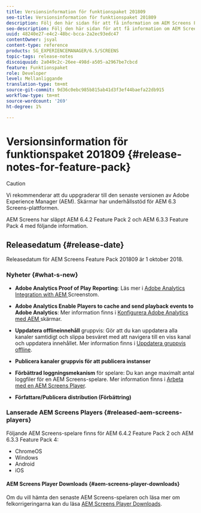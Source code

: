 ```yaml
---
title: Versionsinformation för funktionspaket 201809
seo-title: Versionsinformation för funktionspaket 201809
description: Följ den här sidan för att få information om AEM Screens Feature Pack 201809 släppt den 1 oktober 2018.
seo-description: Följ den här sidan för att få information om AEM Screens Feature Pack 201809 släppt den 1 oktober 2018.
uuid: 48240e27-e4c2-48bc-bcca-2a2ec93edc47
contentOwner: jsyal
content-type: reference
products: SG_EXPERIENCEMANAGER/6.5/SCREENS
topic-tags: release-notes
discoiquuid: 2a049c2c-26ee-498d-a505-a2967be7cbcd
feature: Funktionspaket
role: Developer
level: Mellanliggande
translation-type: tm+mt
source-git-commit: 9d36c0ebc985b815ab41d3f3ef44baefa22db915
workflow-type: tm+mt
source-wordcount: '269'
ht-degree: 1%

---
```



# Versionsinformation för funktionspaket 201809 {#release-notes-for-feature-pack}

>[!CAUTION]
>
>Vi rekommenderar att du uppgraderar till den senaste versionen av Adobe Experience Manager (AEM). Skärmar har underhållsstöd för AEM 6.3 Screens-plattformen.

AEM Screens har släppt AEM 6.4.2 Feature Pack 2 och AEM 6.3.3 Feature Pack 4 med följande information.

## Releasedatum {#release-date}

Releasedatum för AEM Screens Feature Pack 201809 är 1 oktober 2018.

### Nyheter {#what-s-new}

* **Adobe Analytics Proof of Play Reporting**: Läs mer i  [Adobe Analytics Integration with AEM ](adobe-analytics-integration-aem-screens.md) Screenstom.

* **Adobe Analytics Enable Players to cache and send playback events to Adobe Analytics**: Mer information finns i  [Konfigurera Adobe Analytics med AEM ](configuring-adobe-analytics-aem-screens.md) skärmar.

* **Uppdatera offlineinnehåll** gruppvis: Gör att du kan uppdatera alla kanaler samtidigt och slippa besväret med att navigera till en viss kanal och uppdatera innehållet. Mer information finns i [Uppdatera gruppvis offline](bulk-offline-update.md).

* **Publicera kanaler gruppvis för att publicera instanser**
* **Förbättrad loggningsmekanism** för spelare: Du kan ange maximalt antal loggfiler för en AEM Screens-spelare. Mer information finns i [Arbeta med en AEM Screens Player](working-with-screens-player.md).

* **Författare/Publicera distribution (Förbättring)**

### Lanserade AEM Screens Players {#released-aem-screens-players}

Följande AEM Screens-spelare finns för AEM 6.4.2 Feature Pack 2 och AEM 6.3.3 Feature Pack 4:

* ChromeOS
* Windows
* Android
* iOS

#### AEM Screens Player Downloads {#aem-screens-player-downloads}

Om du vill hämta den senaste AEM Screens-spelaren och läsa mer om felkorrigeringarna kan du läsa [AEM Screens Player Downloads](https://download.macromedia.com/screens/).
